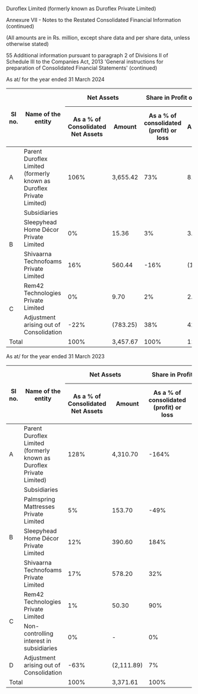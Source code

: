 Duroflex Limited (formerly known as Duroflex Private Limited)

Annexure VII - Notes to the Restated Consolidated Financial Information (continued)

(All amounts are in Rs. million, except share data and per share data, unless otherwise stated)

55 Additional information pursuant to paragraph 2 of Divisions II of Schedule III to the Companies Act, 2013 'General instructions for preparation of Consolidated Financial Statements' (continued)

As at/ for the year ended 31 March 2024

<table><thead><tr><th rowspan="2">Sl no.</th><th rowspan="2">Name of the entity</th><th colspan="2">Net Assets</th><th colspan="2">Share in Profit or loss</th><th colspan="2">Share in Other Comprehensive income</th><th colspan="2">Share in Total Comprehensive income</th></tr><tr><th>As a % of Consolidated Net Assets</th><th>Amount</th><th>As a % of consolidated (profit) or loss</th><th>Amount</th><th>As a % of consolidated other comprehensive income</th><th>Amount</th><th>As a % of consolidated other comprehensive income</th><th>Amount</th></tr></thead><tbody><tr><td>A</td><td>Parent<br/>Duroflex Limited (formerly known as Duroflex Private Limited)</td><td>106%</td><td>3,655.42</td><td>73%</td><td>81.57</td><td>-3%</td><td>1.45</td><td>117%</td><td>83.02</td></tr><tr><td rowspan="3">B</td><td>Subsidiaries</td><td></td><td></td><td></td><td></td><td></td><td></td><td></td><td></td></tr><tr><td>Sleepyhead Home Décor Private Limited</td><td>0%</td><td>15.36</td><td>3%</td><td>3.79</td><td>0%</td><td>(0.08)</td><td>5%</td><td>3.71</td></tr><tr><td>Shivaarna Technofoams Private Limited</td><td>16%</td><td>560.44</td><td>-16%</td><td>(17.67)</td><td>0%</td><td>(0.03)</td><td>-25%</td><td>(17.70)</td></tr><tr><td rowspan="2">C</td><td>Rem42 Technologies Private Limited</td><td>0%</td><td>9.70</td><td>2%</td><td>2.09</td><td>103%</td><td>(42.66)</td><td>-57%</td><td>(40.57)</td></tr><tr><td>Adjustment arising out of Consolidation</td><td>-22%</td><td>(783.25)</td><td>38%</td><td>42.22</td><td>0%</td><td>-</td><td>60%</td><td>42.22</td></tr><tr><td colspan="2">Total</td><td>100%</td><td>3,457.67</td><td>100%</td><td>112.00</td><td>100%</td><td>(41.32)</td><td>100%</td><td>70.68</td></tr></tbody></table>

As at/ for the year ended 31 March 2023

<table><thead><tr><th rowspan="2">Sl no.</th><th rowspan="2">Name of the entity</th><th colspan="2">Net Assets</th><th colspan="2">Share in Profit or loss</th><th colspan="2">Share in Other Comprehensive income</th><th colspan="2">Share in Total Comprehensive income</th></tr><tr><th>As a % of Consolidated Net Assets</th><th>Amount</th><th>As a % of consolidated (profit) or loss</th><th>Amount</th><th>As a % of consolidated other comprehensive income</th><th>Amount</th><th>As a % of consolidated other comprehensive income</th><th>Amount</th></tr></thead><tbody><tr><td>A</td><td>Parent<br/>Duroflex Limited (formerly known as Duroflex Private Limited)</td><td>128%</td><td>4,310.70</td><td>-164%</td><td>254.20</td><td>5%</td><td>(1.90)</td><td>-132%</td><td>252.30</td></tr><tr><td rowspan="4">B</td><td>Subsidiaries</td><td></td><td></td><td></td><td></td><td></td><td></td><td></td><td></td></tr><tr><td>Palmspring Mattresses Private Limited</td><td>5%</td><td>153.70</td><td>-49%</td><td>75.30</td><td>0%</td><td>-</td><td>-40%</td><td>75.30</td></tr><tr><td>Sleepyhead Home Décor Private Limited</td><td>12%</td><td>390.60</td><td>184%</td><td>(284.00)</td><td>-4%</td><td>1.50</td><td>149%</td><td>(282.50)</td></tr><tr><td>Shivaarna Technofoams Private Limited</td><td>17%</td><td>578.20</td><td>32%</td><td>(50.10)</td><td>-1%</td><td>0.20</td><td>26%</td><td>(49.90)</td></tr><tr><td rowspan="2">C</td><td>Rem42 Technologies Private Limited</td><td>1%</td><td>50.30</td><td>90%</td><td>(139.90)</td><td>100%</td><td>(34.40)</td><td>92%</td><td>(174.30)</td></tr><tr><td>Non-controlling interest in subsidiaries</td><td>0%</td><td>-</td><td>0%</td><td>-</td><td>0%</td><td>-</td><td>0%</td><td>-</td></tr><tr><td>D</td><td>Adjustment arising out of Consolidation</td><td>-63%</td><td>(2,111.89)</td><td>7%</td><td>(10.24)</td><td>0%</td><td>0.05</td><td>5%</td><td>(10.19)</td></tr><tr><td colspan="2">Total</td><td>100%</td><td>3,371.61</td><td>100%</td><td>(154.74)</td><td>100%</td><td>(34.55)</td><td>100%</td><td>(189.29)</td></tr></tbody></table>